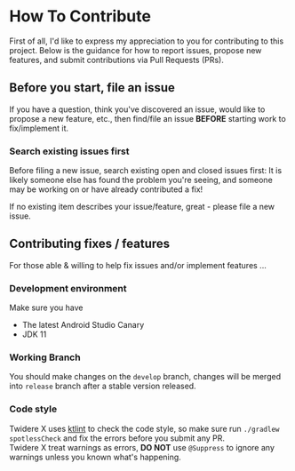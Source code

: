 # How To Contribute

First of all, I'd like to express my appreciation to you for contributing to this project. 
Below is the guidance for how to report issues, propose new features, and submit contributions via Pull Requests (PRs).

## Before you start, file an issue
If you have a question, think you've discovered an issue, would like to propose a new feature, etc., then find/file an issue **BEFORE** starting work to fix/implement it.

### Search existing issues first

Before filing a new issue, search existing open and closed issues first: It is likely someone else has found the problem you're seeing, and someone may be working on or have already contributed a fix!

If no existing item describes your issue/feature, great - please file a new issue.

## Contributing fixes / features

For those able & willing to help fix issues and/or implement features ...

### Development environment

Make sure you have
 - The latest Android Studio Canary
 - JDK 11

### Working Branch

You should make changes on the `develop` branch, changes will be merged into `release` branch after a stable version released.

### Code style

Twidere X uses [ktlint](https://github.com/pinterest/ktlint) to check the code style, so make sure run `./gradlew spotlessCheck` and fix the errors before you submit any PR.  
Twidere X treat warnings as errors, **DO NOT** use `@Suppress` to ignore any warnings unless you known what's happening.